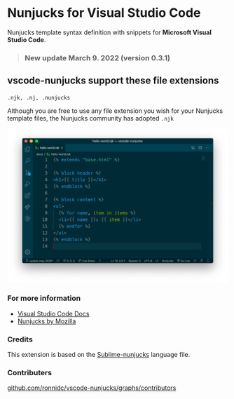 # Nunjucks for Visual Studio Code
Nunjucks template syntax definition with snippets for **Microsoft Visual Studio Code**.

> ### New update March 9. 2022 (version 0.3.1)

## vscode-nunjucks support these file extensions
```
.njk, .nj, .nunjucks
```

Although you are free to use any file extension you wish for your Nunjucks template files, the Nunjucks community has adopted `.njk`

![Nunjucks example in Code](images/hello-world-example.png)

### For more information
* [Visual Studio Code Docs](https://code.visualstudio.com/docs)
* [Nunjucks by Mozilla](https://mozilla.github.io/nunjucks/)

### Credits
This extension is based on the [Sublime-nunjucks](https://github.com/mogga/sublime-nunjucks) language file.

### Contributers
[github.com/ronnidc/vscode-nunjucks/graphs/contributors](https://github.com/ronnidc/vscode-nunjucks/graphs/contributors)